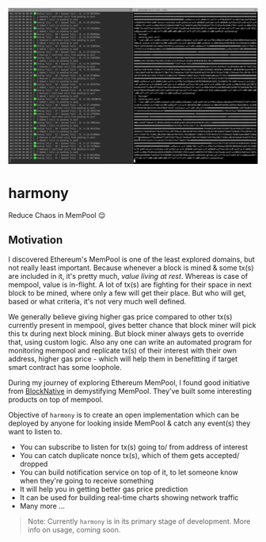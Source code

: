 ![banner](./sc/banner.gif)

# harmony
Reduce Chaos in MemPool 😌

## Motivation

I discovered Ethereum's MemPool is one of the least explored domains, but not really least important. Because whenever a block is mined & some tx(s) are included in it, it's pretty much, _value living at rest_. Whereas is case of mempool, value is in-flight. A lot of tx(s) are fighting for their space in next block to be mined, where only a few will get their place. But who will get, based or what criteria, it's not very much well defined.

We generally believe giving higher gas price compared to other tx(s) currently present in mempool, gives better chance that block miner will pick this tx during next block mining. But block miner always gets to override that, using custom logic. Also any one can write an automated program for monitoring mempool and replicate tx(s) of their interest with their own address, higher gas price - which will help them in benefitting if target smart contract has some loophole.

During my journey of exploring Ethereum MemPool, I found good initiative from [BlockNative](https://www.blocknative.com) in demystifying MemPool. They've built some interesting products on top of mempool.

Objective of `harmony` is to create an open implementation which can be deployed by anyone for looking inside MemPool & catch any event(s) they want to listen to. 

- You can subscribe to listen for tx(s) going to/ from address of interest
- You can catch duplicate nonce tx(s), which of them gets accepted/ dropped
- You can build notification service on top of it, to let someone know when they're going to receive something
- It will help you in getting better gas price prediction
- It can be used for building real-time charts showing network traffic
- Many more ...

> Note: Currently `harmony` is in its primary stage of development. More info on usage, coming soon.
